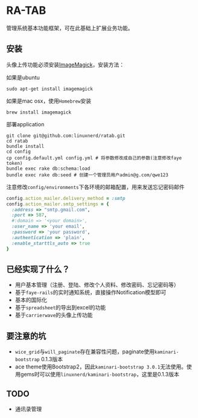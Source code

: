 # RA-TAB
管理系统基本功能框架，可在此基础上扩展业务功能。

## 安装
头像上传功能必须安装[ImageMagick](http://www.imagemagick.org/)，安装方法：

如果是ubuntu
```
sudo apt-get install imagemagick
```
如果是mac osx，使用`Homebrew`安装
```
brew install imagemagick
```
部署application
```shell
git clone git@github.com:linuxnerd/ratab.git
cd ratab
bundle install
cd config
cp config.default.yml config.yml # 将参数修改成自己的参数(注意修改faye token)
bundle exec rake db:schema:load
bundle exec rake db:seed # 创建一个管理员用户admin@g.com/qwe123
```

注意修改`config/environments`下各环境的邮箱配置，用来发送忘记密码邮件
```ruby
config.action_mailer.delivery_method = :smtp
config.action_mailer.smtp_settings = {
  :address => "smtp.gmail.com",
  :port => 587,
  #:domain => '<your domain>',
  :user_name => 'your email',
  :password => 'your password',
  :authentication => 'plain',
  :enable_starttls_auto => true
}
```

## 已经实现了什么？

 - 用户基本管理（注册、登陆、修改个人资料、修改密码、忘记密码等）
 - 基于`faye-rails`的实时通知系统，直接操作Notification模型即可
 - 基本的国际化
 - 基于`spreadsheet`的导出到excel的功能
 - 基于`carrierwave`的头像上传功能

## 要注意的坑
 - `wice_grid`与`will_paginate`存在兼容性问题，paginate使用`kaminari-bootstrap` 0.1.3版本
 - ace theme使用Bootstrap2，因此`kaminari-bootstrap 3.0.1`无法使用。使用gems时可以使用`linuxnerd/kaminari-bootstrap`，这里是0.1.3版本

## TODO
 - 通讯录管理
